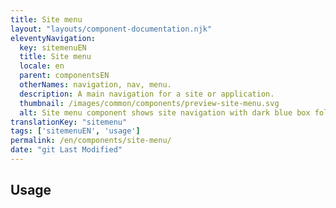 ```yaml
---
title: Site menu
layout: "layouts/component-documentation.njk"
eleventyNavigation:
  key: sitemenuEN
  title: Site menu
  locale: en
  parent: componentsEN
  otherNames: navigation, nav, menu.
  description: A main navigation for a site or application.
  thumbnail: /images/common/components/preview-site-menu.svg
  alt: Site menu component shows site navigation with dark blue box followed by two greyed boxes the last having a dark blue line underneath to show selection.
translationKey: "sitemenu"
tags: ['sitemenuEN', 'usage']
permalink: /en/components/site-menu/
date: "git Last Modified"
---
```


## Usage